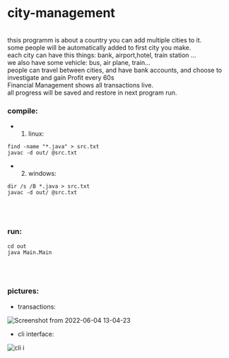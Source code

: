 # city-management

<br>
thsis programm is about a country you can add multiple cities to it.<br>
some people will be automatically added to first city you make.<br>
each city can have this things: bank, airport,hotel, train station ...<br>
we also have some vehicle: bus, air plane, train...<br>
people can travel between cities, and have bank accounts, and choose to investigate and gain Profit every 60s<br>
Financial Management shows all transactions live.<br>
all progress will be saved and restore in next program run.<br>


### compile:
- 1) linux:
```
find -name "*.java" > src.txt
javac -d out/ @src.txt
```
- 2) windows:
```
dir /s /B *.java > src.txt
javac -d out/ @src.txt
```
<br><br>
### run:
```
cd out
java Main.Main
```
<br><br>
### pictures:
- transactions:

![Screenshot from 2022-06-04 13-04-23](https://user-images.githubusercontent.com/77699335/171992065-57484019-17c5-4211-ae14-f860688fe3ed.png)

- cli interface:

![cli i](https://user-images.githubusercontent.com/77699335/171991987-b7fd8e33-6ddd-42e9-83da-b50ad5e34d15.png)



